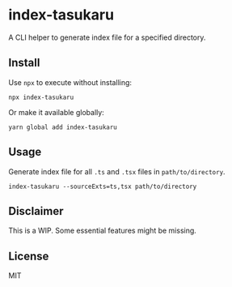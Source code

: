 # index-tasukaru

A CLI helper to generate index file for a specified directory.

## Install

Use `npx` to execute without installing:

```
npx index-tasukaru
```

Or make it available globally:

```
yarn global add index-tasukaru
```

## Usage

Generate index file for all `.ts` and `.tsx` files in `path/to/directory`.

```
index-tasukaru --sourceExts=ts,tsx path/to/directory
```

## Disclaimer

This is a WIP. Some essential features might be missing.

## License

MIT
